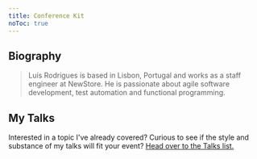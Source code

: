 ```yaml
---
title: Conference Kit
noToc: true
---
```


## Biography

> Luís Rodrigues is based in Lisbon, Portugal and works as a staff engineer at
> NewStore. He is passionate about agile software development, test automation
> and functional programming.

## My Talks

Interested in a topic I've already covered? Curious to see if the style and
substance of my talks will fit your event? [Head over to the Talks list.](/talks/)
